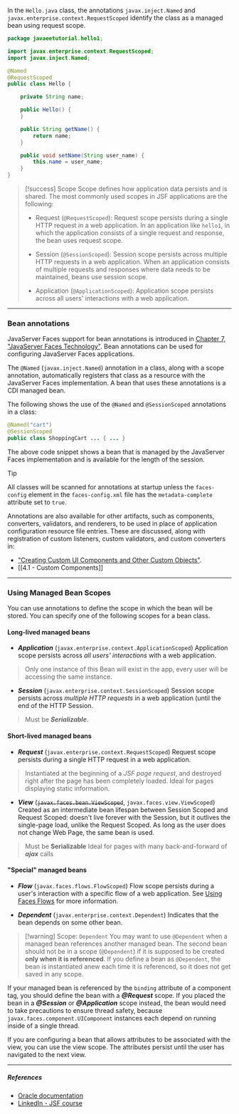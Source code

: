 In the `Hello.java` class, the annotations `javax.inject.Named` and `javax.enterprise.context.RequestScoped` identify the class as a managed bean using request scope.

```java
package javaeetutorial.hello1;

import javax.enterprise.context.RequestScoped;
import javax.inject.Named;

@Named
@RequestScoped
public class Hello {

    private String name;

    public Hello() {
    }

    public String getName() {
        return name;
    }

    public void setName(String user_name) {
        this.name = user_name;
    }
}
```

> [!success] Scope
> Scope defines how application data persists and is shared.
> The most commonly used scopes in JSF applications are the following:
>
>- Request (`@RequestScoped`): Request scope persists during a single HTTP request in a web application. In an application like `hello1`, in which the application consists of a single request and response, the bean uses request scope.
  >  
>- Session (`@SessionScoped`): Session scope persists across multiple HTTP requests in a web application. When an application consists of multiple requests and responses where data needs to be maintained, beans use session scope.
  >  
>- Application (`@ApplicationScoped`): Application scope persists across all users' interactions with a web application.  

---
### Bean annotations

JavaServer Faces support for bean annotations is introduced in [Chapter 7, "JavaServer Faces Technology"](https://docs.oracle.com/javaee/7/tutorial/jsf-intro.htm#BNAPH). Bean annotations can be used for configuring JavaServer Faces applications.

The `@Named` (`javax.inject.Named`) annotation in a class, along with a scope annotation, automatically registers that class as a resource with the JavaServer Faces implementation. A bean that uses these annotations is a CDI managed bean.

The following shows the use of the `@Named` and `@SessionScoped` annotations in a class:

```java
@Named("cart")
@SessionScoped
public class ShoppingCart ... { ... }
```

The above code snippet shows a bean that is managed by the JavaServer Faces implementation and is available for the length of the session.

> [!tip]
> All classes will be scanned for annotations at startup unless the `faces-config` element in the `faces-config.xml` file has the `metadata-complete` attribute set to `true`.

Annotations are also available for other artifacts, such as components, converters, validators, and renderers, to be used in place of application configuration resource file entries.
These are discussed, along with registration of custom listeners, custom validators, and custom converters in:
- ["Creating Custom UI Components and Other Custom Objects"](https://docs.oracle.com/javaee/7/tutorial/jsf-custom.htm#BNAVG).
- [[4.1 - Custom Components]]

---
### Using Managed Bean Scopes

You can use annotations to define the scope in which the bean will be stored.
You can specify one of the following scopes for a bean class.

#### Long-lived managed beans
- ***Application*** (`javax.enterprise.context.ApplicationScoped`)
  Application scope persists across *all users' interactions* with a web application.
> Only one instance of this Bean will exist in the app, every user will be accessing the same instance.

- ***Session*** (`javax.enterprise.context.SessionScoped`)
  Session scope persists across *multiple HTTP requests* in a web application (until the end of the HTTP Session.
> Must be ***Serializable***.
#### Short-lived managed beans
- ***Request*** (`javax.enterprise.context.RequestScoped`)
  Request scope persists during a single HTTP request in a web application.
> Instantiated at the beginning of a *JSF page request*, and destroyed right after the page has been completely loaded.
> Ideal for pages displaying static information.

- ***View*** (~~`javax.faces.bean.ViewScoped`~~, `javax.faces.view.ViewScoped`)
  Created as an intermediate bean lifespan between Session Scoped and Request Scoped: doesn't live forever with the Session, but it outlives the single-page load, unlike the Request Scoped.
  As long as the user does not change Web Page, the same bean is used.
> Must be **Serializable**
> Ideal for pages with many back-and-forward of ***ajax*** calls

#### "Special"  managed beans
- ***Flow*** (`javax.faces.flows.FlowScoped`)
  Flow scope persists during a user's interaction with a specific flow of a web application. See [Using Faces Flows](https://docs.oracle.com/javaee/7/tutorial/jsf-configure003.htm#CHDGFCJF) for more information.

- ***Dependent*** (`javax.enterprise.context.Dependent`)
  Indicates that the bean depends on some other bean.
> [!warning] Scope: `Dependent`
> You may want to use `@Dependent` when a managed bean references another managed bean.
> The second bean should not be in a scope (`@Dependent`) if it is supposed to be created **only when it is referenced**.
> If you define a bean as `@Dependent`, the bean is instantiated anew each time it is referenced, so it does not get saved in any scope.

If your managed bean is referenced by the `binding` attribute of a component tag, you should define the bean with a ***@Request*** scope.
If you placed the bean in a ***@Session*** or ***@Application*** scope instead, the bean would need to take precautions to ensure thread safety, because `javax.faces.component.UIComponent` instances each depend on running inside of a single thread.

If you are configuring a bean that allows attributes to be associated with the view, you can use the view scope. The attributes persist until the user has navigated to the next view.

---
##### ***References***
- [Oracle documentation](https://docs.oracle.com/javaee/7/tutorial/jsf-configure001.htm#GIRCR)
- [LinkedIn - JSF course](https://www.linkedin.com/learning/java-ee-javaserver-faces-jsf/use-jsf-in-your-java-ee-web-applications?u=15598036)



